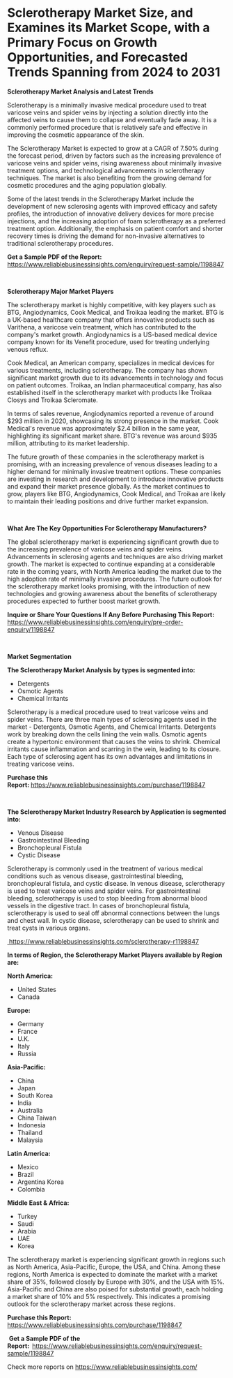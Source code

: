 <p><h1>Sclerotherapy Market Size, and Examines its Market Scope, with a Primary Focus on Growth Opportunities, and Forecasted Trends Spanning from 2024 to 2031</h1></p><p><strong>Sclerotherapy Market Analysis and Latest Trends</strong></p>
<p><p>Sclerotherapy is a minimally invasive medical procedure used to treat varicose veins and spider veins by injecting a solution directly into the affected veins to cause them to collapse and eventually fade away. It is a commonly performed procedure that is relatively safe and effective in improving the cosmetic appearance of the skin.</p><p>The Sclerotherapy Market is expected to grow at a CAGR of 7.50% during the forecast period, driven by factors such as the increasing prevalence of varicose veins and spider veins, rising awareness about minimally invasive treatment options, and technological advancements in sclerotherapy techniques. The market is also benefiting from the growing demand for cosmetic procedures and the aging population globally.</p><p>Some of the latest trends in the Sclerotherapy Market include the development of new sclerosing agents with improved efficacy and safety profiles, the introduction of innovative delivery devices for more precise injections, and the increasing adoption of foam sclerotherapy as a preferred treatment option. Additionally, the emphasis on patient comfort and shorter recovery times is driving the demand for non-invasive alternatives to traditional sclerotherapy procedures.</p></p>
<p><strong>Get a Sample PDF of the Report:&nbsp;</strong> <a href="https://www.reliablebusinessinsights.com/enquiry/request-sample/1198847">https://www.reliablebusinessinsights.com/enquiry/request-sample/1198847</a></p>
<p>&nbsp;</p>
<p><strong>Sclerotherapy Major Market Players</strong></p>
<p><p>The sclerotherapy market is highly competitive, with key players such as BTG, Angiodynamics, Cook Medical, and Troikaa leading the market. BTG is a UK-based healthcare company that offers innovative products such as Varithena, a varicose vein treatment, which has contributed to the company's market growth. Angiodynamics is a US-based medical device company known for its Venefit procedure, used for treating underlying venous reflux.</p><p>Cook Medical, an American company, specializes in medical devices for various treatments, including sclerotherapy. The company has shown significant market growth due to its advancements in technology and focus on patient outcomes. Troikaa, an Indian pharmaceutical company, has also established itself in the sclerotherapy market with products like Troikaa Closys and Troikaa Scleromate.</p><p>In terms of sales revenue, Angiodynamics reported a revenue of around $293 million in 2020, showcasing its strong presence in the market. Cook Medical's revenue was approximately $2.4 billion in the same year, highlighting its significant market share. BTG's revenue was around $935 million, attributing to its market leadership.</p><p>The future growth of these companies in the sclerotherapy market is promising, with an increasing prevalence of venous diseases leading to a higher demand for minimally invasive treatment options. These companies are investing in research and development to introduce innovative products and expand their market presence globally. As the market continues to grow, players like BTG, Angiodynamics, Cook Medical, and Troikaa are likely to maintain their leading positions and drive further market expansion.</p></p>
<p>&nbsp;</p>
<p><strong>What Are The Key Opportunities For Sclerotherapy Manufacturers?</strong></p>
<p><p>The global sclerotherapy market is experiencing significant growth due to the increasing prevalence of varicose veins and spider veins. Advancements in sclerosing agents and techniques are also driving market growth. The market is expected to continue expanding at a considerable rate in the coming years, with North America leading the market due to the high adoption rate of minimally invasive procedures. The future outlook for the sclerotherapy market looks promising, with the introduction of new technologies and growing awareness about the benefits of sclerotherapy procedures expected to further boost market growth.</p></p>
<p><strong>Inquire or Share Your Questions If Any Before Purchasing This Report:</strong> <a href="https://www.reliablebusinessinsights.com/enquiry/pre-order-enquiry/1198847">https://www.reliablebusinessinsights.com/enquiry/pre-order-enquiry/1198847</a></p>
<p>&nbsp;</p>
<p><strong>Market Segmentation</strong></p>
<p><strong>The Sclerotherapy Market Analysis by types is segmented into:</strong></p>
<p><ul><li>Detergents</li><li>Osmotic Agents</li><li>Chemical Irritants</li></ul></p>
<p><p>Sclerotherapy is a medical procedure used to treat varicose veins and spider veins. There are three main types of sclerosing agents used in the market - Detergents, Osmotic Agents, and Chemical Irritants. Detergents work by breaking down the cells lining the vein walls. Osmotic agents create a hypertonic environment that causes the veins to shrink. Chemical irritants cause inflammation and scarring in the vein, leading to its closure. Each type of sclerosing agent has its own advantages and limitations in treating varicose veins.</p></p>
<p><strong>Purchase this Report:&nbsp;</strong><a href="https://www.reliablebusinessinsights.com/purchase/1198847">https://www.reliablebusinessinsights.com/purchase/1198847</a></p>
<p>&nbsp;</p>
<p><strong>The Sclerotherapy Market Industry Research by Application is segmented into:</strong></p>
<p><ul><li>Venous Disease</li><li>Gastrointestinal Bleeding</li><li>Bronchopleural Fistula</li><li>Cystic Disease</li></ul></p>
<p><p>Sclerotherapy is commonly used in the treatment of various medical conditions such as venous disease, gastrointestinal bleeding, bronchopleural fistula, and cystic disease. In venous disease, sclerotherapy is used to treat varicose veins and spider veins. For gastrointestinal bleeding, sclerotherapy is used to stop bleeding from abnormal blood vessels in the digestive tract. In cases of bronchopleural fistula, sclerotherapy is used to seal off abnormal connections between the lungs and chest wall. In cystic disease, sclerotherapy can be used to shrink and treat cysts in various organs.</p></p>
<p><a href="https://www.reliablebusinessinsights.com/sclerotherapy-r1198847">&nbsp;https://www.reliablebusinessinsights.com/sclerotherapy-r1198847</a></p>
<p><strong>In terms of Region, the Sclerotherapy Market Players available by Region are:</strong></p>
<p>
    <p> <strong> North America: </strong>
        <ul>
            <li>United States</li>
            <li>Canada</li>
        </ul>
        </p> 
    <p> <strong> Europe: </strong>
        <ul>
            <li>Germany</li>
            <li>France</li>
            <li>U.K.</li>
            <li>Italy</li>
            <li>Russia</li>
        </ul>
        </p> 
    <p> <strong> Asia-Pacific: </strong>
        <ul>
            <li>China</li>
            <li>Japan</li>
            <li>South Korea</li>
            <li>India</li>
            <li>Australia</li>
            <li>China Taiwan</li>
            <li>Indonesia</li>
            <li>Thailand</li>
            <li>Malaysia</li>
        </ul>
        </p> 
    <p> <strong> Latin America: </strong>
        <ul>
            <li>Mexico</li>
            <li>Brazil</li>
            <li>Argentina Korea</li>
            <li>Colombia</li>
        </ul>
        </p> 
    <p> <strong> Middle East & Africa: </strong>
        <ul>
            <li>Turkey</li>
            <li>Saudi</li>
            <li>Arabia</li>
            <li>UAE</li>
            <li>Korea</li>
        </ul>
    </p>
    </p>
<p><p>The sclerotherapy market is experiencing significant growth in regions such as North America, Asia-Pacific, Europe, the USA, and China. Among these regions, North America is expected to dominate the market with a market share of 35%, followed closely by Europe with 30%, and the USA with 15%. Asia-Pacific and China are also poised for substantial growth, each holding a market share of 10% and 5% respectively. This indicates a promising outlook for the sclerotherapy market across these regions.</p></p>
<p><strong>Purchase this Report: </strong><a href="https://www.reliablebusinessinsights.com/purchase/1198847">https://www.reliablebusinessinsights.com/purchase/1198847</a></p>
<p>&nbsp;<strong>Get a Sample PDF of the Report:&nbsp;&nbsp;</strong><a href="https://www.reliablebusinessinsights.com/enquiry/request-sample/1198847">https://www.reliablebusinessinsights.com/enquiry/request-sample/1198847</a></p>
<p><strong></strong></p>
<p>Check more reports on <a href="https://www.reliablebusinessinsights.com/">https://www.reliablebusinessinsights.com/</a></p>